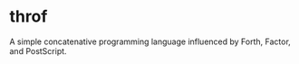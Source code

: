 throf
=====

A simple concatenative programming language influenced by Forth, Factor, and PostScript.